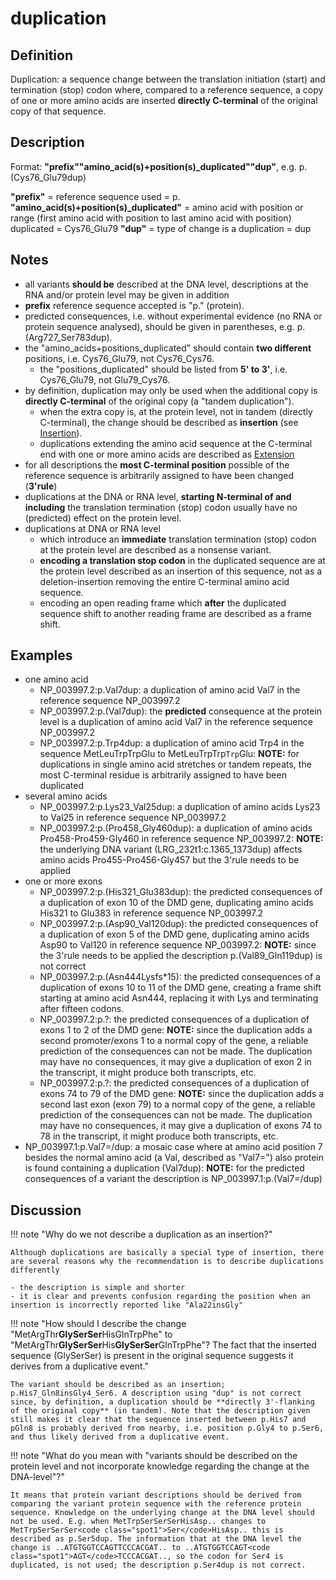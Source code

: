 # duplication

## Definition

Duplication: a sequence change between the translation initiation (start) and termination (stop) codon where, compared to a reference sequence, a copy of one or more amino acids are inserted **directly C-terminal** of the original copy of that sequence.

## Description

Format: **"prefix""amino_acid(s)+position(s)\_duplicated""dup"**, e.g. p.(Cys76_Glu79dup)

**"prefix"** = reference sequence used = p. **"amino_acid(s)+position(s)\_duplicated"** = amino acid with position or range (first amino acid with position to last amino acid with position) duplicated = Cys76_Glu79 **"dup"** = type of change is a duplication = dup

## Notes

- all variants **should be** described at the DNA level, descriptions at the RNA and/or protein level may be given in addition
- **prefix** reference sequence accepted is "p." (protein).
- predicted consequences, i.e. without experimental evidence (no RNA or protein sequence analysed), should be given in parentheses, e.g. p.(Arg727_Ser783dup).
- the "amino_acids+positions_duplicated" should contain **two different** positions, i.e. Cys76_Glu79, not Cys76_Cys76.
  - the "positions_duplicated" should be listed from **5' to 3'**, i.e. Cys76_Glu79, not Glu79_Cys76.
- by definition, duplication may only be used when the additional copy is **directly C-terminal** of the original copy (a "tandem duplication").
  - when the extra copy is, at the protein level, not in tandem (directly C-terminal), the change should be described as **insertion** (see [Insertion](../insertion/)).
  - duplications extending the amino acid sequence at the C-terminal end with one or more amino acids are described as [Extension](../extension)
- for all descriptions the **most C-terminal position** possible of the reference sequence is arbitrarily assigned to have been changed (**3'rule**)
- duplications at the DNA or RNA level, **starting N-terminal of and including** the translation termination (stop) codon usually have no (predicted) effect on the protein level.
- duplications at DNA or RNA level
  - which introduce an **immediate** translation termination (stop) codon at the protein level are described as a nonsense variant.
  - **encoding a translation stop codon** in the duplicated sequence are at the protein level described as an insertion of this sequence, not as a deletion-insertion removing the entire C-terminal amino acid sequence.
  - encoding an open reading frame which **after** the duplicated sequence shift to another reading frame are described as a frame shift.

## Examples

- one amino acid
  - NP_003997.2:p.Val7dup: a duplication of amino acid Val7 in the reference sequence NP_003997.2
  - NP_003997.2:p.(Val7dup): the **predicted** consequence at the protein level is a duplication of amino acid Val7 in the reference sequence NP_003997.2
  - NP_003997.2:p.Trp4dup: a duplication of amino acid Trp4 in the sequence MetLeuTrpTrpGlu to MetLeuTrpTrp<code class="spot1">Trp</code>Glu: **NOTE:** for duplications in single amino acid stretches or tandem repeats, the most C-terminal residue is arbitrarily assigned to have been duplicated
- several amino acids
  - NP_003997.2:p.Lys23_Val25dup: a duplication of amino acids Lys23 to Val25 in reference sequence NP_003997.2
  - NP_003997.2:p.(Pro458_Gly460dup): a duplication of amino acids Pro458-Pro459-Gly460 in reference sequence NP_003997.2: **NOTE:** the underlying DNA variant (LRG_232t1:c.1365_1373dup) affects amino acids Pro455-Pro456-Gly457 but the 3'rule needs to be applied
- one or more exons
  - NP_003997.2:p.(His321_Glu383dup): the predicted consequences of a duplication of exon 10 of the DMD gene, duplicating amino acids His321 to Glu383 in reference sequence NP_003997.2
  - NP_003997.2:p.(Asp90_Val120dup): the predicted consequences of a duplication of exon 5 of the DMD gene, duplicating amino acids Asp90 to Val120 in reference sequence NP_003997.2: **NOTE:** since the 3'rule needs to be applied the description p.(Val89_Gln119dup) is not correct
  - NP_003997.2:p.(Asn444Lysfs\*15): the predicted consequences of a duplication of exons 10 to 11 of the DMD gene, creating a frame shift starting at amino acid Asn444, replacing it with Lys and terminating after fifteen codons.
  - NP_003997.2:p.?: the predicted consequences of a duplication of exons 1 to 2 of the DMD gene: **NOTE:** since the duplication adds a second promoter/exons 1 to a normal copy of the gene, a reliable prediction of the consequences can not be made. The duplication may have no consequences, it may give a duplication of exon 2 in the transcript, it might produce both transcripts, etc.
  - NP_003997.2:p.?: the predicted consequences of a duplication of exons 74 to 79 of the DMD gene: **NOTE:** since the duplication adds a second last exon (exon 79) to a normal copy of the gene, a reliable prediction of the consequences can not be made. The duplication may have no consequences, it may give a duplication of exons 74 to 78 in the transcript, it might produce both transcripts, etc.
- NP_003997.1:p.Val7=/dup: a mosaic case where at amino acid position 7 besides the normal amino acid (a Val, described as "Val7=") also protein is found containing a duplication (Val7dup): **NOTE:** for the predicted consequences of a variant the description is NP_003997.1:p.(Val7=/dup)

## Discussion

!!! note "Why do we not describe a duplication as an insertion?"

    Although duplications are basically a special type of insertion, there are several reasons why the recommendation is to describe duplications differently

    - the description is simple and shorter
    - it is clear and prevents confusion regarding the position when an insertion is incorrectly reported like "Ala22insGly"

!!! note "How should I describe the change "MetArgThr**GlySerSer**HisGlnTrpPhe" to "MetArgThr**GlySerSer**His**GlySerSer**GlnTrpPhe"? The fact that the inserted sequence (GlySerSer) is present in the original sequence suggests it derives from a duplicative event."

    The variant should be described as an insertion; p.His7_Gln8insGly4_Ser6. A description using "dup" is not correct since, by definition, a duplication should be **directly 3'-flanking of the original copy** (in tandem). Note that the description given still makes it clear that the sequence inserted between p.His7 and pGln8 is probably derived from nearby, i.e. position p.Gly4 to p.Ser6, and thus likely derived from a duplicative event.

!!! note "What do you mean with "variants should be described on the protein level and not incorporate knowledge regarding the change at the DNA-level"?"

    It means that protein variant descriptions should be derived from comparing the variant protein sequence with the reference protein sequence. Knowledge on the underlying change at the DNA level should not be used. E.g. when MetTrpSerSerSerHisAsp.. changes to MetTrpSerSerSer<code class="spot1">Ser</code>HisAsp.. this is described as p.Ser5dup. The information that at the DNA level the change is ..ATGTGGTCCAGTTCCCACGAT.. to ..ATGTGGTCCAGT<code class="spot1">AGT</code>TCCCACGAT.., so the codon for Ser4 is duplicated, is not used; the description p.Ser4dup is not correct.
